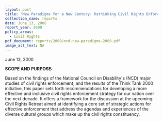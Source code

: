 ```yaml
---
layout: post
title: "New Paradigms for a New Century: Rethinking Civil Rights Enforcement"
collection_name: reports
date: June 13, 2000
report_year: 2000
policy_areas:
  - Civil Rights
pdf_document: reports/2000/ncd-new-paradigms-2000.pdf
image_alt_text: NA
---
```

June 13, 2000

**S﻿COPE AND PURPOSE:**

Based on the findings of the National Council on Disability's (NCD) major studies of civil rights enforcement, and the results of the Think Tank 2000 initiative, this paper sets forth recommendations for developing a more effective and inclusive civil rights enforcement strategy for our nation over the next decade. It offers a framework for the discussion at the upcoming Civil Rights Retreat aimed at identifying a core set of strategic actions for effective enforcement that address the agendas and experiences of the diverse cultural groups which make up the civil rights constituency.